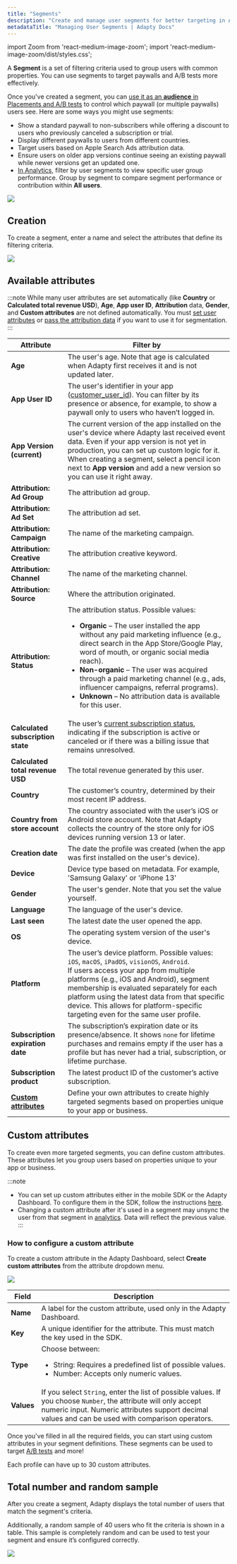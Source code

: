 ```yaml
---
title: "Segments"
description: "Create and manage user segments for better targeting in Adapty."
metadataTitle: "Managing User Segments | Adapty Docs"
---
```


import Zoom from 'react-medium-image-zoom';
import 'react-medium-image-zoom/dist/styles.css';

A **Segment** is a set of filtering criteria used to group users with common properties. You can use segments to target paywalls and A/B tests more effectively.

Once you've created a segment, you can [use it as an **audience** in Placements and A/B tests](audience) to control which paywall (or multiple paywalls) users see. Here are some ways you might use segments:

- Show a standard paywall to non-subscribers while offering a discount to users who previously canceled a subscription or trial.
- Display different paywalls to users from different countries.
- Target users based on Apple Search Ads attribution data.
- Ensure users on older app versions continue seeing an existing paywall while newer versions get an updated one.
- [In Analytics](controls-filters-grouping-compare-proceeds.md#filtering-and-grouping), filter by user segments to view specific user group performance. Group by segment to compare segment performance or contribution within **All users**.

<Zoom>
  <img src={require('./img/3244407-Segments.webp').default}
  style={{
    border: 'none', /* border width and color */
    width: '700px', /* image width */
    display: 'block', /* for alignment */
    margin: '0 auto' /* center alignment */
  }}
/>
</Zoom>

## Creation

To create a segment, enter a name and select the attributes that define its filtering criteria.

<Zoom>
  <img src={require('./img/1af9744-new_cohort.webp').default}
  style={{
    border: '1px solid #727272', /* border width and color */
    width: '700px', /* image width */
    display: 'block', /* for alignment */
    margin: '0 auto' /* center alignment */
  }}
/>
</Zoom>

## Available attributes

:::note
While many user attributes are set automatically (like **Country** or **Calculated total revenue USD**), **Age**, **App user ID**, **Attribution** data, **Gender**, and **Custom attributes** are not defined automatically. You must [set user attributes](setting-user-attributes.md) or [pass the attribution data](attribution-integration.md) if you want to use it for segmentation.
:::

| Attribute                                               | Filter by                                                                                                                                                                                                                                                                                                                                                                                                                                                  |
|---------------------------------------------------------|------------------------------------------------------------------------------------------------------------------------------------------------------------------------------------------------------------------------------------------------------------------------------------------------------------------------------------------------------------------------------------------------------------------------------------------------------------|
| **Age**                                                 | The user's age. Note that age is calculated when Adapty first receives it and is not updated later.                                                                                                                                                                                                                                                                                                                                                        |
| **App User ID**                                         | The user's identifier in your app ([customer_user_id](profiles-crm#user-properties)). You can filter by its presence or absence, for example, to show a paywall only to users who haven’t logged in.                                                                                                                                                                                                                                                       |
| **App Version (current)**                               | The current version of the app installed on the user's device where Adapty last received event data. Even if your app version is not yet in production, you can set up custom logic for it. When creating a segment, select a pencil icon next to **App version** and add a new version so you can use it right away.                                                                                                                                      |
| **Attribution: Ad Group**                               | The attribution ad group.                                                                                                                                                                                                                                                                                                                                                                                                                                  |
| **Attribution: Ad Set**                                 | The attribution ad set.                                                                                                                                                                                                                                                                                                                                                                                                                                    |
| **Attribution: Campaign**                               | The name of the marketing campaign.                                                                                                                                                                                                                                                                                                                                                                                                                        |
| **Attribution: Creative**                               | The attribution creative keyword.                                                                                                                                                                                                                                                                                                                                                                                                                          |
| **Attribution: Channel**                                | The name of the marketing channel.                                                                                                                                                                                                                                                                                                                                                                                                                         |
| **Attribution: Source**                                 | Where the attribution originated.                                                                                                                                                                                                                                                                                                                                                                                                                          |
| **Attribution: Status**                                 | The attribution status. Possible values: <ul><li> **Organic** – The user installed the app without any paid marketing influence (e.g., direct search in the App Store/Google Play, word of mouth, or organic social media reach).</li><li> **Non-organic** – The user was acquired through a paid marketing channel (e.g., ads, influencer campaigns, referral programs).</li><li> **Unknown** – No attribution data is available for this user.</li></ul> |
| **Calculated subscription state**                       | The user’s [current subscription status](profiles-crm#subscription-state), indicating if the subscription is active or canceled or if there was a billing issue that remains unresolved.                                                                                                                                                                                                                                                                   |
| **Calculated total revenue USD**                        | The total revenue generated by this user.                                                                                                                                                                                                                                                                                                                                                                                                                  |
| **Country**                                             | The customer’s country, determined by their most recent IP address.                                                                                                                                                                                                                                                                                                                                                                                        |
| **Country from store account**                          | The country associated with the user’s iOS or Android store account. Note that Adapty collects the country of the store only for iOS devices running version 13 or later.                                                                                                                                                                                                                                                                                  |
| **Creation date**                                       | The date the profile was created (when the app was first installed on the user's device).                                                                                                                                                                                                                                                                                                                                                                  |
| **Device**                                              | Device type based on metadata. For example, 'Samsung Galaxy' or 'iPhone 13'                                                                                                                                                                                                                                                                                                                                                                                 |
| **Gender**                                              | The user's gender. Note that you set the value yourself.                                                                                                                                                                                                                                                                                                                                                                                                   |
| **Language**                                            | The language of the user's device.                                                                                                                                                                                                                                                                                                                                                                                                                         |
| **Last seen**                                           | The latest date the user opened the app.                                                                                                                                                                                                                                                                                                                                                                                                                   |
| **OS**                                                  | The operating system version of the user's device.                                                                                                                                                                                                                                                                                                                                                                                                         |
| **Platform**                                            | The user’s device platform. Possible values: `iOS`, `macOS`, `iPadOS`, `visionOS`, `Android`. <br/> If users access your app from multiple platforms (e.g., iOS and Android), segment membership is evaluated separately for each platform using the latest data from that specific device. This allows for platform-specific targeting even for the same user profile.                                                                                    |
| **Subscription expiration date**                        | The subscription’s expiration date or its presence/absence. It shows `none` for lifetime purchases and remains empty if the user has a profile but has never had a trial, subscription, or lifetime purchase.                                                                                                                                                                                                                                              |
| **Subscription product**                                | The latest product ID of the customer’s active subscription.                                                                                                                                                                                                                                                                                                                                                                                               |
| **[Custom attributes](profiles-crm#custom-attributes)** | Define your own attributes to create highly targeted segments based on properties unique to your app or business.                                                                                                                                                                                                                                                                                                                                          |


## Custom attributes

To create even more targeted segments, you can define custom attributes. These attributes let you group users based on properties unique to your app or business.

:::note
- You can set up custom attributes either in the mobile SDK or the Adapty Dashboard. To configure them in the SDK, follow the instructions [here](setting-user-attributes#custom-user-attributes).
- Changing a custom attribute after it's used in a segment may unsync the user from that segment in [analytics](controls-filters-grouping-compare-proceeds.md#filtering-and-grouping). Data will reflect the previous value.
:::

### How to configure a custom attribute

To create a custom attribute in the Adapty Dashboard, select **Create custom attributes** from the attribute dropdown menu.

<Zoom>
  <img src={require('./img/883d3b2-CleanShot_2023-03-16_at_17.20.452x.webp').default}
  style={{
    border: '1px solid #727272', /* border width and color */
    width: '700px', /* image width */
    display: 'block', /* for alignment */
    margin: '0 auto' /* center alignment */
  }}
/>
</Zoom>

| Field  | Description                                                                                                                          |
| ------ |--------------------------------------------------------------------------------------------------------------------------------------|
| **Name**   | A label for the custom attribute, used only in the Adapty Dashboard.                                                                 |
| **Key**    | A unique identifier for the attribute. This must match the key used in the SDK.                                                      |
| **Type**   | Choose between:<ul><li>String: Requires a predefined list of possible values.</li><li>Number: Accepts only numeric values.</li></ul> |
| **Values** | If you select `String`, enter the list of possible values. If you choose `Number`, the attribute will only accept numeric input. Numeric attributes support decimal values and can be used with comparison operators.    |

Once you've filled in all the required fields, you can start using custom attributes in your segment definitions. These segments can be used to target [A/B tests](ab-tests) and more! 

Each profile can have up to 30 custom attributes.

## Total number and random sample

After you create a segment, Adapty displays the total number of users that match the segment's criteria.

Additionally, a random sample of 40 users who fit the criteria is shown in a table. This sample is completely random and can be used to test your segment and ensure it’s configured correctly.

<Zoom>
  <img src={require('./img/segment-random-set.webp').default}
  style={{
    border: 'none', /* border width and color */
    width: '700px', /* image width */
    display: 'block', /* for alignment */
    margin: '0 auto' /* center alignment */
  }}
/>
</Zoom>